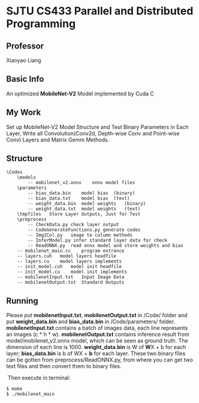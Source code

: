 # SJTU CS433 Parallel and Distributed Programming

## Professor
  Xiaoyao Liang
  
## Basic Info
  An optimized **MobileNet-V2** Model implemented by Cuda C
  
## My Work
  Set up MobileNet-V2 Model Structure and Test Binary Parameters in Each Layer, Write all Convolution(Conv2d, Depth-wise Conv and Point-wise Conv) Layers and Matrix Gemm Methods.

## Structure
```
\Codes
	\models
		-- mobilenet_v2.onnx	onnx model files
	\parameters
		-- bias_data.bin	model bias	(binary)
		-- bias_data.txt	model bias	(text)
		-- weight_data.bin	model weights	(binary)
		-- weight_data.txt	model weights	(text)
	\tmpfiles	Store Layer Outputs, Just for Test
	\preprocess
		-- CheckData.py	check layer output
		-- CodeGenerateFunctions.py	generate codes
		-- Img2Col.py	image to column methods
		-- InferModel.py infer standard layer data for check
		-- ReadONNX.py	read onnx model and store weights and bias
	-- mobilenet_main.cc	program entrance
	-- layers.cuh	model layers headfile
	-- layers.cu	model layers implements
	-- init_model.cuh	model init headfile
	-- init_model.cu	model init implements
	-- mobilenetInput.txt	Input Image Data
	-- mobilenetOutput.txt	Standard Outputs
```

## Running
Please put **mobilenetInput.txt**, **mobilenetOutput.txt** in /Code/ folder and put  **weight_data.bin** and **bias_data.bin** in /Code/parameters/ folder.
	**mobilenetInput.txt** contains a batch of images data, each line represents an images (c \* h \* w).
	**mobilenetOutput.txt** contains inference result from model/mobilenet_v2.onnx model, which can be seen as ground truth. The dimension of each line is 1000.
	**weight_data.bin** is W of **W**X + b for each layer; **bias_data.bin** is b of WX + **b** for each layer. These two binary files can be gotten from preprocess/ReadONNX.py, from where you can get two text files and then convert them to binary files.
 
​	Then execute in terminal:

```
$ make
$ ./mobilenet_main
```

